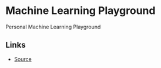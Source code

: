 # Machine Learning Playground
Personal Machine Learning Playground

## Links
- [Source](https://www.superdatascience.com/pages/machine-learning)
